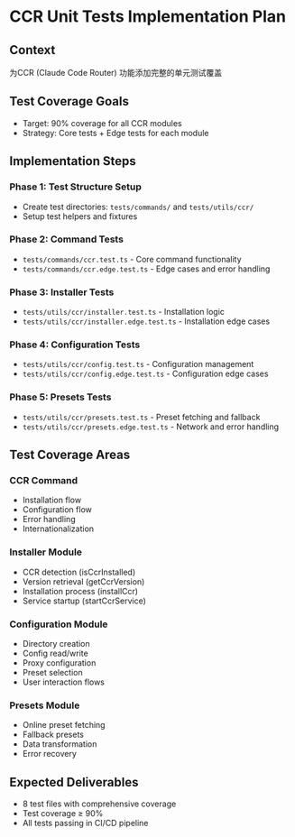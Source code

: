 # CCR Unit Tests Implementation Plan

## Context
为CCR (Claude Code Router) 功能添加完整的单元测试覆盖

## Test Coverage Goals
- Target: 90% coverage for all CCR modules
- Strategy: Core tests + Edge tests for each module

## Implementation Steps

### Phase 1: Test Structure Setup
- Create test directories: `tests/commands/` and `tests/utils/ccr/`
- Setup test helpers and fixtures

### Phase 2: Command Tests
- `tests/commands/ccr.test.ts` - Core command functionality
- `tests/commands/ccr.edge.test.ts` - Edge cases and error handling

### Phase 3: Installer Tests  
- `tests/utils/ccr/installer.test.ts` - Installation logic
- `tests/utils/ccr/installer.edge.test.ts` - Installation edge cases

### Phase 4: Configuration Tests
- `tests/utils/ccr/config.test.ts` - Configuration management
- `tests/utils/ccr/config.edge.test.ts` - Configuration edge cases

### Phase 5: Presets Tests
- `tests/utils/ccr/presets.test.ts` - Preset fetching and fallback
- `tests/utils/ccr/presets.edge.test.ts` - Network and error handling

## Test Coverage Areas

### CCR Command
- Installation flow
- Configuration flow
- Error handling
- Internationalization

### Installer Module
- CCR detection (isCcrInstalled)
- Version retrieval (getCcrVersion)
- Installation process (installCcr)
- Service startup (startCcrService)

### Configuration Module
- Directory creation
- Config read/write
- Proxy configuration
- Preset selection
- User interaction flows

### Presets Module
- Online preset fetching
- Fallback presets
- Data transformation
- Error recovery

## Expected Deliverables
- 8 test files with comprehensive coverage
- Test coverage ≥ 90%
- All tests passing in CI/CD pipeline